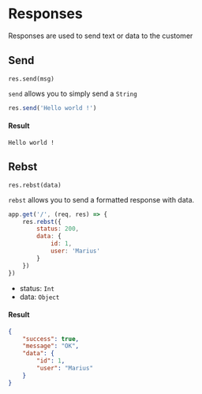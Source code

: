 # Responses
Responses are used to send text or data to the customer

## Send

`res.send(msg)`

`send` allows you to simply send a `String`

```javascript
res.send('Hello world !')
```

#### Result
```
Hello world !
```

## Rebst

`res.rebst(data)`

`rebst` allows you to send a formatted response with data. 

```javascript
app.get('/', (req, res) => {
    res.rebst({
        status: 200,
        data: {
            id: 1,
            user: 'Marius'
        }
    })
})
```

- status: `Int`
- data: `Object`

#### Result
```json
{
    "success": true,
    "message": "OK",
    "data": {
        "id": 1,
        "user": "Marius"
    }
}
```